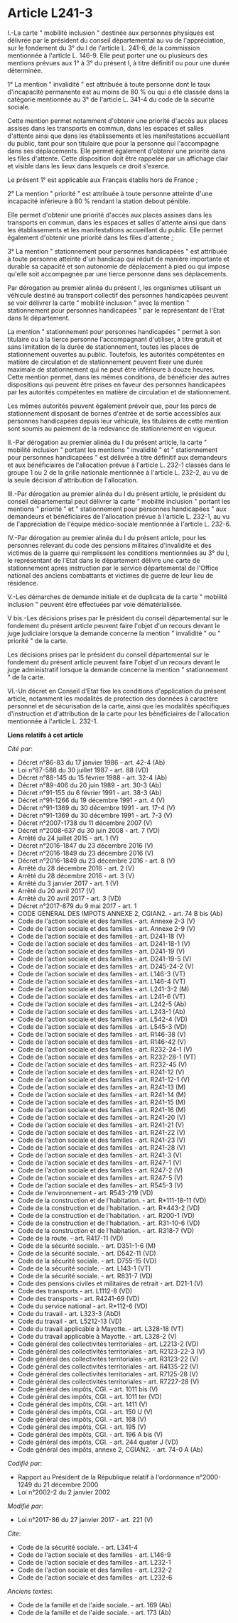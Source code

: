 # Article L241-3

I.-La carte " mobilité inclusion " destinée aux personnes physiques est délivrée par le président du conseil départemental au
vu de l'appréciation, sur le fondement du 3° du I de l'article L. 241-6, de la commission mentionnée à l'article L. 146-9.
Elle peut porter une ou plusieurs des mentions prévues aux 1° à 3° du présent I, à titre définitif ou pour une durée
déterminée. 

1° La mention " invalidité " est attribuée à toute personne dont le taux d'incapacité permanente est au moins de 80 % ou qui
a été classée dans la catégorie mentionnée au 3° de l'article L. 341-4 du code de la sécurité sociale. 

Cette mention permet notamment d'obtenir une priorité d'accès aux places assises dans les transports en commun, dans les
espaces et salles d'attente ainsi que dans les établissements et les manifestations accueillant du public, tant pour son
titulaire que pour la personne qui l'accompagne dans ses déplacements. Elle permet également d'obtenir une priorité dans les
files d'attente. Cette disposition doit être rappelée par un affichage clair et visible dans les lieux dans lesquels ce droit
s'exerce. 

Le présent 1° est applicable aux Français établis hors de France ; 

2° La mention " priorité " est attribuée à toute personne atteinte d'une incapacité inférieure à 80 % rendant la station
debout pénible. 

Elle permet d'obtenir une priorité d'accès aux places assises dans les transports en commun, dans les espaces et salles
d'attente ainsi que dans les établissements et les manifestations accueillant du public. Elle permet également d'obtenir une
priorité dans les files d'attente ; 

3° La mention " stationnement pour personnes handicapées " est attribuée à toute personne atteinte d'un handicap qui réduit
de manière importante et durable sa capacité et son autonomie de déplacement à pied ou qui impose qu'elle soit accompagnée
par une tierce personne dans ses déplacements. 

Par dérogation au premier alinéa du présent I, les organismes utilisant un véhicule destiné au transport collectif des
personnes handicapées peuvent se voir délivrer la carte " mobilité inclusion " avec la mention " stationnement pour personnes
handicapées " par le représentant de l'Etat dans le département. 

La mention " stationnement pour personnes handicapées " permet à son titulaire ou à la tierce personne l'accompagnant
d'utiliser, à titre gratuit et sans limitation de la durée de stationnement, toutes les places de stationnement ouvertes au
public. Toutefois, les autorités compétentes en matière de circulation et de stationnement peuvent fixer une durée maximale
de stationnement qui ne peut être inférieure à douze heures. Cette mention permet, dans les mêmes conditions, de bénéficier
des autres dispositions qui peuvent être prises en faveur des personnes handicapées par les autorités compétentes en matière
de circulation et de stationnement. 

Les mêmes autorités peuvent également prévoir que, pour les parcs de stationnement disposant de bornes d'entrée et de sortie
accessibles aux personnes handicapées depuis leur véhicule, les titulaires de cette mention sont soumis au paiement de la
redevance de stationnement en vigueur. 

II.-Par dérogation au premier alinéa du I du présent article, la carte " mobilité inclusion " portant les mentions "
invalidité " et " stationnement pour personnes handicapées " est délivrée à titre définitif aux demandeurs et aux
bénéficiaires de l'allocation prévue à l'article L. 232-1 classés dans le groupe 1 ou 2 de la grille nationale mentionnée à
l'article L. 232-2, au vu de la seule décision d'attribution de l'allocation. 

III.-Par dérogation au premier alinéa du I du présent article, le président du conseil départemental peut délivrer la carte "
mobilité inclusion " portant les mentions " priorité " et " stationnement pour personnes handicapées " aux demandeurs et
bénéficiaires de l'allocation prévue à l'article L. 232-1, au vu de l'appréciation de l'équipe médico-sociale mentionnée à
l'article L. 232-6. 

IV.-Par dérogation au premier alinéa du I du présent article, pour les personnes relevant du code des pensions militaires
d'invalidité et des victimes de la guerre qui remplissent les conditions mentionnées au 3° du I, le représentant de l'Etat
dans le département délivre une carte de stationnement après instruction par le service départemental de l'Office national
des anciens combattants et victimes de guerre de leur lieu de résidence. 

V.-Les démarches de demande initiale et de duplicata de la carte " mobilité inclusion " peuvent être effectuées par voie
dématérialisée. 

V bis.-Les décisions prises par le président du conseil départemental sur le fondement du présent article peuvent faire
l'objet d'un recours devant le juge judiciaire lorsque la demande concerne la mention " invalidité " ou " priorité " de la
carte. 

Les décisions prises par le président du conseil départemental sur le fondement du présent article peuvent faire l'objet d'un
recours devant le juge administratif lorsque la demande concerne la mention " stationnement " de la carte. 

VI.-Un décret en Conseil d'Etat fixe les conditions d'application du présent article, notamment les modalités de protection
des données à caractère personnel et de sécurisation de la carte, ainsi que les modalités spécifiques d'instruction et
d'attribution de la carte pour les bénéficiaires de l'allocation mentionnée à l'article L. 232-1.

**Liens relatifs à cet article**

_Cité par_:

  - Décret n°86-83 du 17 janvier 1986 - art. 42-4 (Ab)
  - Loi n°87-588 du 30 juillet 1987 - art. 88 (VD)
  - Décret n°88-145 du 15 février 1988 - art. 32-4 (Ab)
  - Décret n°89-406 du 20 juin 1989 - art. 30-3 (Ab)
  - Décret n°91-155 du 6 février 1991 - art. 38-3 (Ab)
  - Décret n°91-1266 du 19 décembre 1991 - art. 4 (V)
  - Décret n°91-1369 du 30 décembre 1991 - art. 17-4 (V)
  - Décret n°91-1369 du 30 décembre 1991 - art. 7-3 (V)
  - Décret n°2007-1738 du 11 décembre 2007 (V)
  - Décret n°2008-637 du 30 juin 2008 - art. 7 (VD)
  - Arrêté du 24 juillet 2015 - art. 1 (V)
  - Décret n°2016-1847 du 23 décembre 2016 (V)
  - Décret n°2016-1849 du 23 décembre 2016 (V)
  - Décret n°2016-1849 du 23 décembre 2016 - art. 8 (V)
  - Arrêté du 28 décembre 2016 - art. 2 (V)
  - Arrêté du 28 décembre 2016 - art. 3 (V)
  - Arrêté du 3 janvier 2017 - art. 1 (V)
  - Arrêté du 20 avril 2017 (V)
  - Arrêté du 20 avril 2017 - art. 3 (VD)
  - Décret n°2017-879 du 9 mai 2017 - art. 1
  - CODE GENERAL DES IMPOTS ANNEXE 2, CGIAN2. - art. 74 B bis (Ab)
  - Code de l'action sociale et des familles - art. Annexe 2-3 (V)
  - Code de l'action sociale et des familles - art. Annexe 2-9 (V)
  - Code de l'action sociale et des familles - art. D241-18 (V)
  - Code de l'action sociale et des familles - art. D241-18-1 (V)
  - Code de l'action sociale et des familles - art. D241-19 (V)
  - Code de l'action sociale et des familles - art. D241-19-5 (V)
  - Code de l'action sociale et des familles - art. D245-24-2 (V)
  - Code de l'action sociale et des familles - art. L146-3 (VT)
  - Code de l'action sociale et des familles - art. L146-4 (VT)
  - Code de l'action sociale et des familles - art. L241-3-2 (M)
  - Code de l'action sociale et des familles - art. L241-6 (VT)
  - Code de l'action sociale et des familles - art. L242-5 (Ab)
  - Code de l'action sociale et des familles - art. L243-1 (Ab)
  - Code de l'action sociale et des familles - art. L542-4 (VD)
  - Code de l'action sociale et des familles - art. L545-3 (VD)
  - Code de l'action sociale et des familles - art. R146-38 (V)
  - Code de l'action sociale et des familles - art. R146-42 (V)
  - Code de l'action sociale et des familles - art. R232-24-1 (V)
  - Code de l'action sociale et des familles - art. R232-28-1 (VT)
  - Code de l'action sociale et des familles - art. R232-45 (V)
  - Code de l'action sociale et des familles - art. R241-12 (V)
  - Code de l'action sociale et des familles - art. R241-12-1 (V)
  - Code de l'action sociale et des familles - art. R241-13 (M)
  - Code de l'action sociale et des familles - art. R241-14 (M)
  - Code de l'action sociale et des familles - art. R241-15 (M)
  - Code de l'action sociale et des familles - art. R241-16 (M)
  - Code de l'action sociale et des familles - art. R241-20 (V)
  - Code de l'action sociale et des familles - art. R241-21 (V)
  - Code de l'action sociale et des familles - art. R241-22 (V)
  - Code de l'action sociale et des familles - art. R241-23 (V)
  - Code de l'action sociale et des familles - art. R241-28 (V)
  - Code de l'action sociale et des familles - art. R241-3 (V)
  - Code de l'action sociale et des familles - art. R247-1 (V)
  - Code de l'action sociale et des familles - art. R247-2 (V)
  - Code de l'action sociale et des familles - art. R247-5 (V)
  - Code de l'action sociale et des familles - art. R545-3 (V)
  - Code de l'environnement - art. R543-219 (VD)
  - Code de la construction et de l'habitation. - art. R*111-18-11 (VD)
  - Code de la construction et de l'habitation. - art. R*443-2 (VD)
  - Code de la construction et de l'habitation. - art. R200-1 (VD)
  - Code de la construction et de l'habitation. - art. R31-10-6 (VD)
  - Code de la construction et de l'habitation. - art. R318-7 (VD)
  - Code de la route. - art. R417-11 (VD)
  - Code de la sécurité sociale. - art. D351-1-6 (M)
  - Code de la sécurité sociale. - art. D542-11 (VD)
  - Code de la sécurité sociale. - art. D755-15 (VD)
  - Code de la sécurité sociale. - art. L143-1 (VT)
  - Code de la sécurité sociale. - art. R831-7 (VD)
  - Code des pensions civiles et militaires de retrait - art. D21-1 (V)
  - Code des transports - art. L1112-8 (VD)
  - Code des transports - art. R4241-69 (VD)
  - Code du service national - art. R*112-6 (VD)
  - Code du travail - art. L323-3 (AbD)
  - Code du travail - art. L5212-13 (VD)
  - Code du travail applicable à Mayotte. - art. L328-18 (VT)
  - Code du travail applicable à Mayotte. - art. L328-2 (V)
  - Code général des collectivités territoriales - art. L2213-2 (VD)
  - Code général des collectivités territoriales - art. R2123-22-3 (V)
  - Code général des collectivités territoriales - art. R3123-22 (V)
  - Code général des collectivités territoriales - art. R4135-22 (V)
  - Code général des collectivités territoriales - art. R7125-28 (V)
  - Code général des collectivités territoriales - art. R7227-28 (V)
  - Code général des impôts, CGI. - art. 1011 bis (V)
  - Code général des impôts, CGI. - art. 1011 ter (VD)
  - Code général des impôts, CGI. - art. 1411 (V)
  - Code général des impôts, CGI. - art. 150 U (V)
  - Code général des impôts, CGI. - art. 168 (V)
  - Code général des impôts, CGI. - art. 195 (V)
  - Code général des impôts, CGI. - art. 196 A bis (V)
  - Code général des impôts, CGI. - art. 244 quater J (VD)
  - Code général des impôts, annexe 2, CGIAN2. - art. 74-0 A (Ab)

_Codifié par_:

  - Rapport au Président de la République relatif à l'ordonnance n°2000-1249 du 21 décembre 2000
  - Loi n°2002-2 du 2 janvier 2002

_Modifié par_:

  - Loi n°2017-86 du 27 janvier 2017 - art. 221 (V)

_Cite_:

  - Code de la sécurité sociale. - art. L341-4
  - Code de l'action sociale et des familles - art. L146-9
  - Code de l'action sociale et des familles - art. L232-1
  - Code de l'action sociale et des familles - art. L232-2
  - Code de l'action sociale et des familles - art. L232-6

_Anciens textes_:

  - Code de la famille et de l'aide sociale. - art. 169 (Ab)
  - Code de la famille et de l'aide sociale. - art. 173 (Ab)

